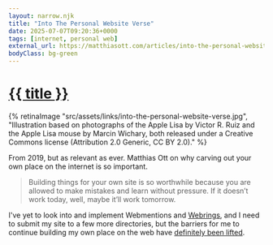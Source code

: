 ```yaml
---
layout: narrow.njk
title: "Into The Personal Website Verse"
date: 2025-07-07T09:20:36+0000
tags: [internet, personal web]
external_url: https://matthiasott.com/articles/into-the-personal-website-verse?ref=daniel.pizza
bodyClass: bg-green
---
```


<h1><a href="{{ external_url }}">{{ title }}</a></h1>

{% retinaImage "src/assets/links/into-the-personal-website-verse.jpg", "Illustration based on photographs of the Apple Lisa by Victor R. Ruiz and the Apple Lisa mouse by Marcin Wichary, both released under a Creative Commons license (Attribution 2.0 Generic, CC BY 2.0)." %}

From 2019, but as relevant as ever. Matthias Ott on why carving out your own place on the internet is so important. 

> Building things for your own site is so worthwhile because you are allowed to make mistakes and learn without pressure. If it doesn’t work today, well, maybe it’ll work tomorrow.

I've yet to look into and implement Webmentions and [Webrings](https://indieweb.org/?ref=daniel.pizza "IndieWeb"), and I need to submit my site to a few more directories, but the barriers for me to continue building my own place on the web have [definitely been lifted](/journal/building-home-web-ii "My post accompanying the launch of this website").